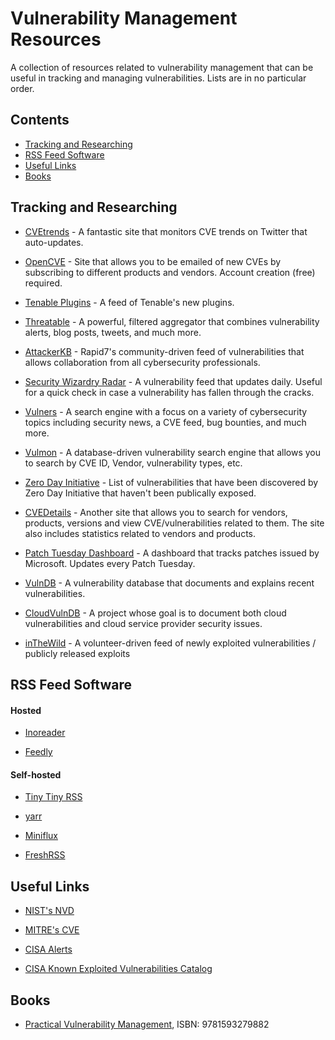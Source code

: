 # Vulnerability Management Resources

A collection of resources related to vulnerability management that can be useful in tracking and managing vulnerabilities. Lists are in no particular order.

## Contents

* [Tracking and Researching](https://github.com/nickpieper/vuln-management-resources/blob/main/README.md#tracking-and-researching)
* [RSS Feed Software](https://github.com/nickpieper/vuln-management-resources/blob/main/README.md#rss-feed-software)
* [Useful Links](https://github.com/nickpieper/vuln-management-resources/blob/main/README.md#useful-links)
* [Books](https://github.com/nickpieper/vuln-management-resources/blob/main/README.md#books)

## Tracking and Researching

* [CVEtrends](https://cvetrends.com/) - A fantastic site that monitors CVE trends on Twitter that auto-updates.  

* [OpenCVE](https://www.opencve.io/) - Site that allows you to be emailed of new CVEs by subscribing to different products and vendors. Account creation (free) required.

* [Tenable Plugins](https://www.tenable.com/plugins) - A feed of Tenable's new plugins. 

* [Threatable](https://www.threatable.io/) - A powerful, filtered aggregator that combines vulnerability alerts, blog posts, tweets, and much more.

* [AttackerKB](https://attackerkb.com/) - Rapid7's community-driven feed of vulnerabilities that allows collaboration from all cybersecurity professionals.

* [Security Wizardry Radar](https://www.securitywizardry.com/the-radar-page/alert-details) - A vulnerability feed that updates daily. Useful for a quick check in case a vulnerability has fallen through the cracks.

* [Vulners](https://vulners.com/) - A search engine with a focus on a variety of cybersecurity topics including security news, a CVE feed, bug bounties, and much more.

* [Vulmon](https://vulmon.com/) - A database-driven vulnerability search engine that allows you to search by CVE ID, Vendor, vulnerability types, etc.

* [Zero Day Initiative](https://www.zerodayinitiative.com/advisories/upcoming/) - List of vulnerabilities that have been discovered by Zero Day Initiative that haven't been publically exposed.

* [CVEDetails](https://www.cvedetails.com/) - Another site that allows you to search for vendors, products, versions and view CVE/vulnerabilities related to them. The site also includes statistics related to vendors and products.

* [Patch Tuesday Dashboard](https://patchtuesdaydashboard.com/) - A dashboard that tracks patches issued by Microsoft. Updates every Patch Tuesday.

* [VulnDB](https://vuldb.com/) - A vulnerability database that documents and explains recent vulnerabilities.

* [CloudVulnDB](https://www.cloudvulndb.org/) - A project whose goal is to document both cloud vulnerabilities and cloud service provider security issues.

* [inTheWild](https://inthewild.io/) - A volunteer-driven feed of newly exploited vulnerabilities / publicly released exploits

## RSS Feed Software

#### Hosted

* [Inoreader](https://www.inoreader.com)

* [Feedly](https://feedly.com/)

#### Self-hosted

* [Tiny Tiny RSS](https://tt-rss.org/)

* [yarr](https://github.com/nkanaev/yarr)

* [Miniflux](https://miniflux.app/)

* [FreshRSS](https://freshrss.org/)

## Useful Links

* [NIST's NVD](https://nvd.nist.gov/)

* [MITRE's CVE](https://www.cve.org/)

* [CISA Alerts](https://www.cisa.gov/uscert/ncas/alerts)

* [CISA Known Exploited Vulnerabilities Catalog](https://www.cisa.gov/known-exploited-vulnerabilities-catalog)

## Books

* [Practical Vulnerability Management](https://nostarch.com/PracticalVulnerability), ISBN: 9781593279882
